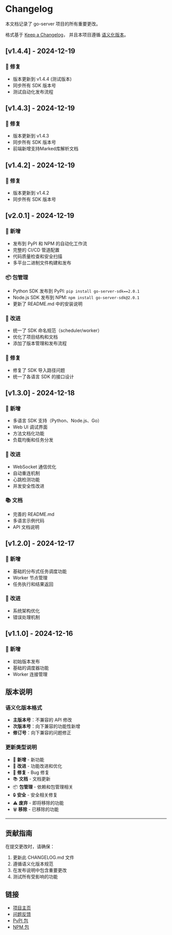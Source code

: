 # Changelog

本文档记录了 go-server 项目的所有重要更改。

格式基于 [Keep a Changelog](https://keepachangelog.com/zh-CN/1.0.0/)，
并且本项目遵循 [语义化版本](https://semver.org/lang/zh-CN/)。

## [v1.4.4] - 2024-12-19

### 🔧 修复
- 版本更新到 v1.4.4 (测试版本)
- 同步所有 SDK 版本号
- 测试自动化发布流程

## [v1.4.3] - 2024-12-19

### 🔧 修复
- 版本更新到 v1.4.3
- 同步所有 SDK 版本号
- 前端新增支持Marked库解析文档

## [v1.4.2] - 2024-12-19

### 🔧 修复
- 版本更新到 v1.4.2
- 同步所有 SDK 版本号

## [v2.0.1] - 2024-12-19

### 🚀 新增
- 发布到 PyPI 和 NPM 的自动化工作流
- 完整的 CI/CD 管道配置
- 代码质量检查和安全扫描
- 多平台二进制文件构建和发布

### 📦 包管理
- Python SDK 发布到 PyPI: `pip install go-server-sdk==2.0.1`
- Node.js SDK 发布到 NPM: `npm install go-server-sdk@2.0.1`
- 更新了 README.md 中的安装说明

### 🔧 改进
- 统一了 SDK 命名规范（scheduler/worker）
- 优化了项目结构和文档
- 添加了版本管理和发布流程

### 🐛 修复
- 修复了 SDK 导入路径问题
- 统一了各语言 SDK 的接口设计

## [v1.3.0] - 2024-12-18

### 🚀 新增
- 多语言 SDK 支持（Python、Node.js、Go）
- Web UI 调试界面
- 方法文档化功能
- 负载均衡和任务分发

### 🔧 改进
- WebSocket 通信优化
- 自动重连机制
- 心跳检测功能
- 并发安全性改进

### 📚 文档
- 完善的 README.md
- 多语言示例代码
- API 文档说明

## [v1.2.0] - 2024-12-17

### 🚀 新增
- 基础的分布式任务调度功能
- Worker 节点管理
- 任务执行和结果返回

### 🔧 改进
- 系统架构优化
- 错误处理机制

## [v1.1.0] - 2024-12-16

### 🚀 新增
- 初始版本发布
- 基础的调度器功能
- Worker 连接管理

## 版本说明

### 语义化版本格式
- **主版本号**：不兼容的 API 修改
- **次版本号**：向下兼容的功能性新增
- **修订号**：向下兼容的问题修正

### 更新类型说明
- 🚀 **新增** - 新功能
- 🔧 **改进** - 功能改进和优化
- 🐛 **修复** - Bug 修复
- 📚 **文档** - 文档更新
- 📦 **包管理** - 依赖和包管理相关
- 🔒 **安全** - 安全相关修复
- ⚠️ **废弃** - 即将移除的功能
- 🗑️ **移除** - 已移除的功能

---

## 贡献指南

在提交更改时，请确保：

1. 更新此 CHANGELOG.md 文件
2. 遵循语义化版本规范
3. 在发布说明中包含重要更改
4. 测试所有受影响的功能

## 链接

- [项目主页](https://github.com/go-enols/go-server)
- [问题反馈](https://github.com/go-enols/go-server/issues)
- [PyPI 包](https://pypi.org/project/go-server-sdk/)
- [NPM 包](https://www.npmjs.com/package/go-server-sdk)